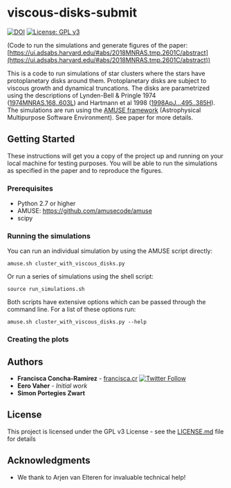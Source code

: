 # viscous-disks-submit
[![DOI](https://zenodo.org/badge/DOI/10.5281/zenodo.1465972.svg)](https://doi.org/10.5281/zenodo.1465972) [![License: GPL v3](https://img.shields.io/badge/License-GPL%20v3-blue.svg)](https://www.gnu.org/licenses/gpl-3.0)

(Code to run the simulations and generate figures of the paper: [https://ui.adsabs.harvard.edu/#abs/2018MNRAS.tmp.2601C/abstract](https://ui.adsabs.harvard.edu/#abs/2018MNRAS.tmp.2601C/abstract))

This is a code to run simulations of star clusters where the stars have protoplanetary disks around them. Protoplanetary disks are subject to viscous growth and dynamical truncations. The disks are parametrized using the descriptions of Lynden-Bell & Pringle 1974 ([1974MNRAS.168..603L](https://doi.org/10.1093/mnras/168.3.603)) and Hartmann et al 1998 ([1998ApJ...495..385H](https://doi.org/10.1086/305277)). The simulations are run using the [AMUSE framework](http://amusecode.org) (Astrophysical Multipurpose Software Environment). See paper for more details.

## Getting Started

These instructions will get you a copy of the project up and running on your local machine for testing purposes. You will be able to run the simulations as specified in the paper and to reproduce the figures.

### Prerequisites
* Python 2.7 or higher
* AMUSE: https://github.com/amusecode/amuse
* scipy

### Running the simulations

You can run an individual simulation by using the AMUSE script directly:

```
amuse.sh cluster_with_viscous_disks.py
```

Or run a series of simulations using the shell script:

```
source run_simulations.sh
```

Both scripts have extensive options which can be passed through the command line. For a list of these options run:

```
amuse.sh cluster_with_viscous_disks.py --help
```
### Creating the plots



## Authors


* **Francisca Concha-Ramírez** - [francisca.cr](https://francisca.cr) [![Twitter Follow](https://img.shields.io/twitter/follow/espadrine.svg?style=social&label=Follow)](http://twitter.com/franconchar)
* **Eero Vaher** - *Initial work* 
* **Simon Portegies Zwart**

## License

This project is licensed under the GPL v3 License - see the [LICENSE.md](LICENSE.md) file for details

## Acknowledgments

* We thank to Arjen van Elteren for invaluable technical help!
